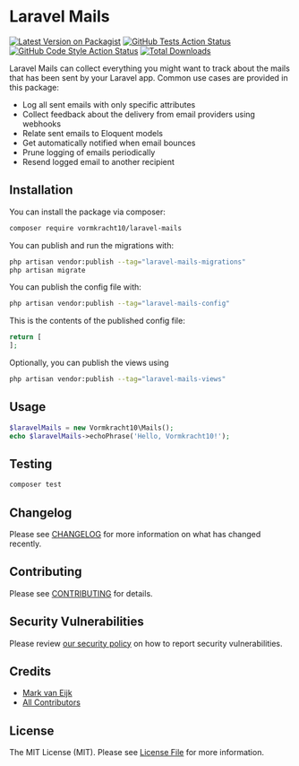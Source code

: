 # Laravel Mails

[![Latest Version on Packagist](https://img.shields.io/packagist/v/vormkracht10/laravel-mails.svg?style=flat-square)](https://packagist.org/packages/vormkracht10/laravel-mails)
[![GitHub Tests Action Status](https://img.shields.io/github/actions/workflow/status/vormkracht10/laravel-mails/run-tests.yml?branch=main&label=tests&style=flat-square)](https://github.com/vormkracht10/laravel-mails/actions?query=workflow%3Arun-tests+branch%3Amain)
[![GitHub Code Style Action Status](https://img.shields.io/github/actions/workflow/status/vormkracht10/laravel-mails/fix-php-code-style-issues.yml?branch=main&label=code%20style&style=flat-square)](https://github.com/vormkracht10/laravel-mails/actions?query=workflow%3A"Fix+PHP+code+style+issues"+branch%3Amain)
[![Total Downloads](https://img.shields.io/packagist/dt/vormkracht10/laravel-mails.svg?style=flat-square)](https://packagist.org/packages/vormkracht10/laravel-mails)

Laravel Mails can collect everything you might want to track about the mails that has been sent by your Laravel app. Common use cases are provided in this package:

-   Log all sent emails with only specific attributes
-   Collect feedback about the delivery from email providers using webhooks
-   Relate sent emails to Eloquent models
-   Get automatically notified when email bounces
-   Prune logging of emails periodically
-   Resend logged email to another recipient

## Installation

You can install the package via composer:

```bash
composer require vormkracht10/laravel-mails
```

You can publish and run the migrations with:

```bash
php artisan vendor:publish --tag="laravel-mails-migrations"
php artisan migrate
```

You can publish the config file with:

```bash
php artisan vendor:publish --tag="laravel-mails-config"
```

This is the contents of the published config file:

```php
return [
];
```

Optionally, you can publish the views using

```bash
php artisan vendor:publish --tag="laravel-mails-views"
```

## Usage

```php
$laravelMails = new Vormkracht10\Mails();
echo $laravelMails->echoPhrase('Hello, Vormkracht10!');
```

## Testing

```bash
composer test
```

## Changelog

Please see [CHANGELOG](CHANGELOG.md) for more information on what has changed recently.

## Contributing

Please see [CONTRIBUTING](CONTRIBUTING.md) for details.

## Security Vulnerabilities

Please review [our security policy](../../security/policy) on how to report security vulnerabilities.

## Credits

-   [Mark van Eijk](https://github.com/markvaneijk)
-   [All Contributors](../../contributors)

## License

The MIT License (MIT). Please see [License File](LICENSE.md) for more information.
